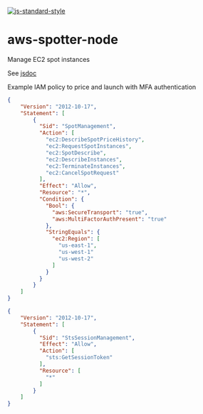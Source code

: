 [![js-standard-style](https://img.shields.io/badge/code%20style-standard-brightgreen.svg?style=flat)](https://github.com/feross/standard)

# aws-spotter-node
Manage EC2 spot instances

See [jsdoc](./doc/index.md)

Example IAM policy to price and launch with MFA authentication
```json
{
    "Version": "2012-10-17",
    "Statement": [
        {
          "Sid": "SpotManagement",
          "Action": [
            "ec2:DescribeSpotPriceHistory",
            "ec2:RequestSpotInstances",
            "ec2:SpotDescribe",
            "ec2:DescribeInstances",
            "ec2:TerminateInstances",
            "ec2:CancelSpotRequest"
          ],
          "Effect": "Allow",
          "Resource": "*",
          "Condition": {
            "Bool": {
              "aws:SecureTransport": "true",
              "aws:MultiFactorAuthPresent": "true"
            },
            "StringEquals": {
              "ec2:Region": [
                "us-east-1",
                "us-west-1"
                "us-west-2"
              ]
            }
          }
        }
    ]
}
```

```json
{
    "Version": "2012-10-17",
    "Statement": [
        {
          "Sid": "StsSessionManagement",
          "Effect": "Allow",
          "Action": [
            "sts:GetSessionToken"
          ],
          "Resource": [
            "*"
          ]
        }
    ]
}
```
